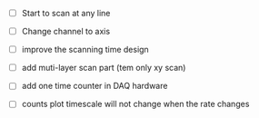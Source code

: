 - [ ] Start to scan at any line
- [ ] Change channel to axis
- [ ] improve the scanning time design
- [ ] add muti-layer scan part (tem only xy scan)
- [ ] add one time counter in DAQ hardware


- [ ] counts plot timescale will not change when the rate changes